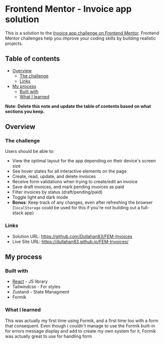 # Frontend Mentor - Invoice app solution

This is a solution to the [Invoice app challenge on Frontend Mentor](https://www.frontendmentor.io/challenges/invoice-app-i7KaLTQjl). Frontend Mentor challenges help you improve your coding skills by building realistic projects.

## Table of contents

- [Overview](#overview)
  - [The challenge](#the-challenge)
  - [Links](#links)
- [My process](#my-process)
  - [Built with](#built-with)
  - [What I learned](#what-i-learned)

**Note: Delete this note and update the table of contents based on what sections you keep.**

## Overview

### The challenge

Users should be able to:

- View the optimal layout for the app depending on their device's screen size
- See hover states for all interactive elements on the page
- Create, read, update, and delete invoices
- Receive form validations when trying to create/edit an invoice
- Save draft invoices, and mark pending invoices as paid
- Filter invoices by status (draft/pending/paid)
- Toggle light and dark mode
- **Bonus**: Keep track of any changes, even after refreshing the browser (`localStorage` could be used for this if you're not building out a full-stack app)

### Links

- Solution URL: https://github.com/Dullahan83/FEM-Invoices
- Live Site URL: https://dullahan83.github.io/FEM-Invoices/

## My process

### Built with

- [React](https://reactjs.org/) - JS library
- Tailwindcss - For styles
- Zustand - State Managment
- Formik

### What I learned

This was actually my first time using Formik, and a first time too with a form that consequent.
Even though i couldn't manage to use the Formik built-in for errors message display and add to create my own system for it, Formik
was actually great to use for handling form

